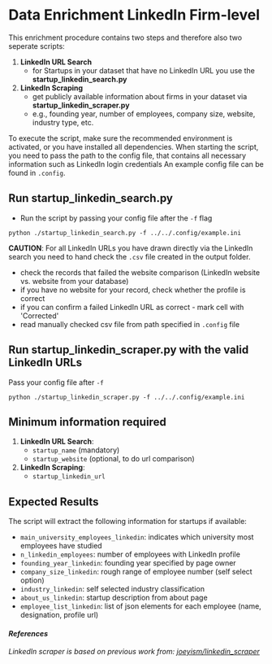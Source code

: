 # Data Enrichment LinkedIn Firm-level

This enrichment procedure contains two steps and therefore also two seperate scripts:
1. **LinkedIn URL Search**
   - for Startups in your dataset that have no LinkedIn URL you use the **startup_linkedin_search.py**
2. **LinkedIn Scraping**
   - get publicly available information about firms in your dataset via **startup_linkedin_scraper.py**
   - e.g., founding year, number of employees, company size, website, industry type, etc. 

To execute the script, make sure the recommended environment is activated, or you have installed all dependencies.
When starting the script, you need to pass the path to the config file, that contains all necessary information such as LinkedIn login credentials
An example config file can be found in `.config`.

## Run startup_linkedin_search.py 
- Run the script by passing your config file after the `-f` flag
````
python ./startup_linkedin_search.py -f ../../.config/example.ini
````

**CAUTION**: 
For all LinkedIn URLs you have drawn directly via the LinkedIn search you need to hand check the `.csv` file created in the output folder. 
   - check the records that failed the website comparison (LinkedIn website vs. website from your database)
   - if you have no website for your record, check whether the profile is correct 
   - if you can confirm a failed LinkedIn URL as correct - mark cell with 'Corrected'
   - read manually checked csv file from path specified in `.config` file
   
## Run startup_linkedin_scraper.py with the valid LinkedIn URLs
Pass your config file after `-f`
````
python ./startup_linkedin_scraper.py -f ../../.config/example.ini 
````

## Minimum information required
1. **LinkedIn URL Search**: 
   - `startup_name` (mandatory)
   - `startup_website` (optional, to do url comparison)
2. **LinkedIn Scraping**:
   - `startup_linkedin_url`

## Expected Results
The script will extract the following information for startups if available:
- `main_university_employees_linkedin`: indicates which university most employees have studied
- `n_linkedin_employees`: number of employees with LinkedIn profile
- `founding_year_linkedin`: founding year specified by page owner
- `company_size_linkedin`: rough range of employee number (self select option)
- `industry_linkedin`: self selected industry classification
- `about_us_linkedin`: startup description from about page
- `employee_list_linkedin`: list of json elements for each employee (name, designation, profile url)

#### *References*
*LinkedIn scraper is based on previous work from: [joeyism/linkedin_scraper](https://github.com/joeyism/linkedin_scraper)*
